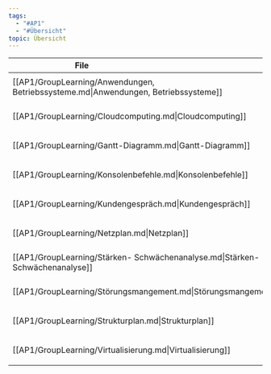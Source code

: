 ```yaml
---
tags:
  - "#AP1"
  - "#Übersicht"
topic: Übersicht
---
```

| <div style="width:275px;">File<div>                                                 | <div style='width:150px;'>Topic</div> | <div style='width:200px;'>Tags</div> |
| ----------------------------------------------------------------------------------- | ------------------------------------- | ------------------------------------ |
| [[AP1/GroupLearning/Anwendungen, Betriebssysteme.md\|Anwendungen, Betriebssysteme]] | Funktionsweise PC                     | <ul><li>#AP1</li></ul>               |
| [[AP1/GroupLearning/Cloudcomputing.md\|Cloudcomputing]]                             | Netzwerktechnik, Wirtschaft           | <ul><li>#AP1</li></ul>               |
| [[AP1/GroupLearning/Gantt-Diagramm.md\|Gantt-Diagramm]]                             | Projektmanagement                     | <ul><li>#AP1</li></ul>               |
| [[AP1/GroupLearning/Konsolenbefehle.md\|Konsolenbefehle]]                           | CheatSheet, Commands                  | <ul><li>#AP1</li></ul>               |
| [[AP1/GroupLearning/Kundengespräch.md\|Kundengespräch]]                             | Wirtschaft                            | <ul><li>#AP1</li></ul>               |
| [[AP1/GroupLearning/Netzplan.md\|Netzplan]]                                         | Projektmanagement                     | <ul><li>#AP1</li></ul>               |
| [[AP1/GroupLearning/Stärken- Schwächenanalyse.md\|Stärken- Schwächenanalyse]]       | Wirtschaft                            | <ul><li>#AP1</li></ul>               |
| [[AP1/GroupLearning/Störungsmangement.md\|Störungsmangement]]                       | Wirtschaft                            | <ul><li>#AP1</li></ul>               |
| [[AP1/GroupLearning/Strukturplan.md\|Strukturplan]]                                 | Projektmanagement                     | <ul><li>#AP1</li></ul>               |
| [[AP1/GroupLearning/Virtualisierung.md\|Virtualisierung]]                           | \-                                    | <ul><li>#AP1</li></ul>               |
